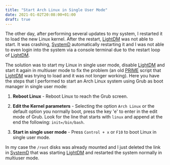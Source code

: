 ```yaml
---
title: "Start Arch Linux in Single User Mode"
date: 2021-01-02T20:08:00+01:00
draft: true
---
```


The other day, after performing several updates to my system, I restarted it to load the new Linux kernel. After the restart, [LightDM][1] was not able to start. It was crashing, [SystemD][2] automatically restarting it and I was not able to even login into the system via a console terminal due to the restart loop of [LightDM][1].

The solution was to start my Linux in single user mode, disable [LightDM][1] and start it again in multiuser mode to fix the problem (an old [PRIME][3] script that [LightDM][1] was trying to load and it was not longer working). Here you have the steps that I performed to start an Arch Linux system using Grub as boot manager in single user mode:

1. **Reboot Linux** - Reboot Linux to reach the Grub screen.

2. **Edit the Kernel parameters** - Selecting the option `Arch Linux` or the default option you normally boot, press the key 'e' to enter in the edit mode of Grub. Look for the line that starts with `linux` and append at the end the following: `init=/bin/bash`.

3. **Start in single user mode** - Press `Control + x` or `F10` to boot Linux in single user mode.

In my case the `/root` disks was already mounted and I just deleted the link in [SystemD][2] that was starting [LightDM][1] and restarted the system normally in multiuser mode.

[1]: https://github.com/canonical/lightdm
[2]: https://www.freedesktop.org/wiki/Software/systemd/
[3]: https://wiki.archlinux.org/index.php/PRIME
